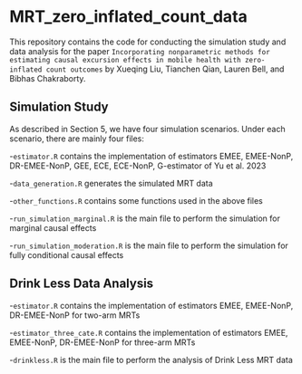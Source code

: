 # MRT_zero_inflated_count_data
This repository contains the code for conducting the simulation study and data analysis for the paper `Incorporating nonparametric methods for estimating causal excursion effects in mobile health with zero-inflated count outcomes` by Xueqing Liu, Tianchen Qian, Lauren Bell, and Bibhas Chakraborty.

## Simulation Study

As described in Section 5, we have four simulation scenarios. Under each scenario, there are mainly four files:

-`estimator.R` contains the implementation of estimators EMEE, EMEE-NonP, DR-EMEE-NonP, GEE, ECE, ECE-NonP, G-estimator of Yu et al. 2023

-`data_generation.R` generates the simulated MRT data 

-`other_functions.R` contains some functions used in the above files

-`run_simulation_marginal.R` is the main file to perform the simulation for marginal causal effects

-`run_simulation_moderation.R` is the main file to perform the simulation for fully conditional causal effects


## Drink Less Data Analysis

-`estimator.R` contains the implementation of estimators EMEE, EMEE-NonP, DR-EMEE-NonP for two-arm MRTs

-`estimator_three_cate.R` contains the implementation of estimators EMEE, EMEE-NonP, DR-EMEE-NonP for three-arm MRTs

-`drinkless.R` is the main file to perform the analysis of Drink Less MRT data

